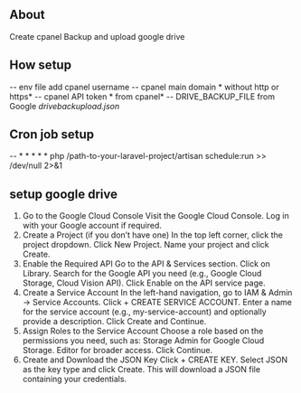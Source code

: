 

## About 

Create cpanel Backup and upload google drive 

## How setup
-- env file add cpanel username
-- cpanel main domain * without http or https*
-- cpanel API token * from cpanel*
-- DRIVE_BACKUP_FILE from Google *drivebackupload.json*
## Cron job setup
-- * * * * * php /path-to-your-laravel-project/artisan schedule:run >> /dev/null 2>&1

## setup google drive
1. Go to the Google Cloud Console
Visit the Google Cloud Console.
Log in with your Google account if required.
2. Create a Project (if you don’t have one)
In the top left corner, click the project dropdown.
Click New Project.
Name your project and click Create.
3. Enable the Required API
Go to the API & Services section.
Click on Library.
Search for the Google API you need (e.g., Google Cloud Storage, Cloud Vision API).
Click Enable on the API service page.
4. Create a Service Account
In the left-hand navigation, go to IAM & Admin -> Service Accounts.
Click + CREATE SERVICE ACCOUNT.
Enter a name for the service account (e.g., my-service-account) and optionally provide a description.
Click Create and Continue.
5. Assign Roles to the Service Account
Choose a role based on the permissions you need, such as:
Storage Admin for Google Cloud Storage.
Editor for broader access.
Click Continue.
6. Create and Download the JSON Key
Click + CREATE KEY.
Select JSON as the key type and click Create.
This will download a JSON file containing your credentials. 

